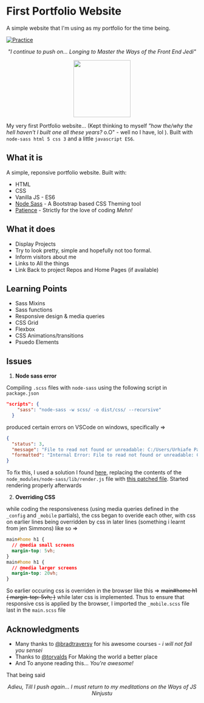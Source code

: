# First Portfolio Website

A simple website that I'm using as my portfolio for the time being.

[![Practice](https://img.shields.io/badge/Practice-JavaScript-yellow.svg)](https://bankole2000.github.io/githubfinder)

_<p align="center">"I continue to push on... Longing to Master the Ways of the Front End Jedi"</p>_

<div align="center" style="text-align:center; margin:auto;">
<img align="center" src="https://i.imgur.com/SeUttrI.png" width="150"/>
</div>

My very first Portfolio website... (Kept thinking to myself _"how the/why the hell haven't I built one all these years?_ o.O" - well no I have, lol ). Built with `node-sass html 5 css 3` and a little `javascript ES6`.

## What it is

A simple, reponsive portfolio website. Built with:

- HTML
- CSS
- Vanilla JS - ES6
- [Node Sass](http://www.bootswatch.com/) - A Bootstrap based CSS Theming tool
- [Patience](https://www.wikihow.com/Love-Programming) - Strictly for the love of coding _Mehn!_

## What it does

- Display Projects
- Try to look pretty, simple and hopefully not too formal.
- Inform visitors about me
- Links to All the things
- Link Back to project Repos and Home Pages (if available)

## Learning Points

- Sass Mixins
- Sass functions
- Responsive design & media queries
- CSS Grid
- Flexbox
- CSS Animations/transitions
- Psuedo Elements

## Issues

1. **Node sass error**

Compiling `.scss` files with `node-sass` using the following script in `package.json`

```json
"scripts": {
    "sass": "node-sass -w scss/ -o dist/css/ --recursive"
  }
```

produced certain errors on VSCode on windows, specifically =>

```json
{
  "status": 3,
  "message": "File to read not found or unreadable: C:/Users/Urhiafe Patience/projects/portfolio/scss/main.scss",
  "formatted": "Internal Error: File to read not found or unreadable: C:/Users/Urhiafe Patience/projects/portfolio/scss/main.scss\n"
}
```

To fix this, I used a solution I found [here](https://github.com/michaelwayman/node-sass-chokidar/issues/22), replacing the contents of the `node_modules/node-sass/lib/render.js` file with [this patched file](https://github.com/marcosbozzani/node-sass/blob/bug-vscode-watch/lib/render.js). Started rendering properly afterwards

2. **Overriding CSS**

while coding the responsiveness (using media queries defined in the `_config` and `_mobile` partials), the css began to overide each other, with css on earlier lines being overridden by css in later lines (something i learnt from jen Simmons) like so =>

```css
main#home h1 {
  // @media small screens
  margin-top: 5vh;
}
main#home h1 {
  // @media larger screens
  margin-top: 20vh;
}
```

So earlier occuring css is overriden in the browser like this =>
~~main#home h1 {
margin-top: 5vh;
}~~ while later css is implemented. Thus to ensure that responsive css is applied by the browser, I imported the `_mobile.scss` file last in the `main.scss` file

## Acknowledgments

- Many thanks to [@bradtraversy](https://github.com/bradtraversy) for his awesome courses - _i will not fail you sensei_
- Thanks to [@torvalds](https://github.com/torvalds) For Making the world a better place
- And To anyone reading this... _You're awesome!_

That being said
_<p align="center">Adieu, Till I push again... I must return to my meditations on the Ways of JS Ninjustu</p>_